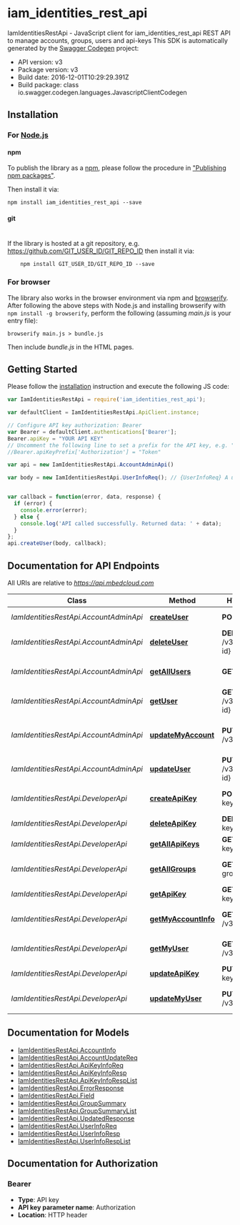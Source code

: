 # iam_identities_rest_api

IamIdentitiesRestApi - JavaScript client for iam_identities_rest_api
REST API to manage accounts, groups, users and api-keys
This SDK is automatically generated by the [Swagger Codegen](https://github.com/swagger-api/swagger-codegen) project:

- API version: v3
- Package version: v3
- Build date: 2016-12-01T10:29:29.391Z
- Build package: class io.swagger.codegen.languages.JavascriptClientCodegen

## Installation

### For [Node.js](https://nodejs.org/)

#### npm

To publish the library as a [npm](https://www.npmjs.com/),
please follow the procedure in ["Publishing npm packages"](https://docs.npmjs.com/getting-started/publishing-npm-packages).

Then install it via:

```shell
npm install iam_identities_rest_api --save
```

#### git
#
If the library is hosted at a git repository, e.g.
https://github.com/GIT_USER_ID/GIT_REPO_ID
then install it via:

```shell
    npm install GIT_USER_ID/GIT_REPO_ID --save
```

### For browser

The library also works in the browser environment via npm and [browserify](http://browserify.org/). After following
the above steps with Node.js and installing browserify with `npm install -g browserify`,
perform the following (assuming *main.js* is your entry file):

```shell
browserify main.js > bundle.js
```

Then include *bundle.js* in the HTML pages.

## Getting Started

Please follow the [installation](#installation) instruction and execute the following JS code:

```javascript
var IamIdentitiesRestApi = require('iam_identities_rest_api');

var defaultClient = IamIdentitiesRestApi.ApiClient.instance;

// Configure API key authorization: Bearer
var Bearer = defaultClient.authentications['Bearer'];
Bearer.apiKey = "YOUR API KEY"
// Uncomment the following line to set a prefix for the API key, e.g. "Token" (defaults to null)
//Bearer.apiKeyPrefix['Authorization'] = "Token"

var api = new IamIdentitiesRestApi.AccountAdminApi()

var body = new IamIdentitiesRestApi.UserInfoReq(); // {UserInfoReq} A user object with attributes.


var callback = function(error, data, response) {
  if (error) {
    console.error(error);
  } else {
    console.log('API called successfully. Returned data: ' + data);
  }
};
api.createUser(body, callback);

```

## Documentation for API Endpoints

All URIs are relative to *https://api.mbedcloud.com*

Class | Method | HTTP request | Description
------------ | ------------- | ------------- | -------------
*IamIdentitiesRestApi.AccountAdminApi* | [**createUser**](docs/AccountAdminApi.md#createUser) | **POST** /v3/users | Create a new user.
*IamIdentitiesRestApi.AccountAdminApi* | [**deleteUser**](docs/AccountAdminApi.md#deleteUser) | **DELETE** /v3/users/{user-id} | Delete a user.
*IamIdentitiesRestApi.AccountAdminApi* | [**getAllUsers**](docs/AccountAdminApi.md#getAllUsers) | **GET** /v3/users | Get the details of all users.
*IamIdentitiesRestApi.AccountAdminApi* | [**getUser**](docs/AccountAdminApi.md#getUser) | **GET** /v3/users/{user-id} | Details of a user.
*IamIdentitiesRestApi.AccountAdminApi* | [**updateMyAccount**](docs/AccountAdminApi.md#updateMyAccount) | **PUT** /v3/accounts/me | Updates attributes of the account.
*IamIdentitiesRestApi.AccountAdminApi* | [**updateUser**](docs/AccountAdminApi.md#updateUser) | **PUT** /v3/users/{user-id} | Update user details.
*IamIdentitiesRestApi.DeveloperApi* | [**createApiKey**](docs/DeveloperApi.md#createApiKey) | **POST** /v3/api-keys | Create a new API key.
*IamIdentitiesRestApi.DeveloperApi* | [**deleteApiKey**](docs/DeveloperApi.md#deleteApiKey) | **DELETE** /v3/api-keys/{apiKey} | Delete API key.
*IamIdentitiesRestApi.DeveloperApi* | [**getAllApiKeys**](docs/DeveloperApi.md#getAllApiKeys) | **GET** /v3/api-keys | Get all API keys
*IamIdentitiesRestApi.DeveloperApi* | [**getAllGroups**](docs/DeveloperApi.md#getAllGroups) | **GET** /v3/policy-groups | Get all group information.
*IamIdentitiesRestApi.DeveloperApi* | [**getApiKey**](docs/DeveloperApi.md#getApiKey) | **GET** /v3/api-keys/{apiKey} | Get API key details.
*IamIdentitiesRestApi.DeveloperApi* | [**getMyAccountInfo**](docs/DeveloperApi.md#getMyAccountInfo) | **GET** /v3/accounts/me | Get account info.
*IamIdentitiesRestApi.DeveloperApi* | [**getMyUser**](docs/DeveloperApi.md#getMyUser) | **GET** /v3/users/me | Details of the current user.
*IamIdentitiesRestApi.DeveloperApi* | [**updateApiKey**](docs/DeveloperApi.md#updateApiKey) | **PUT** /v3/api-keys/{apiKey} | Update API key details.
*IamIdentitiesRestApi.DeveloperApi* | [**updateMyUser**](docs/DeveloperApi.md#updateMyUser) | **PUT** /v3/users/me | Update user details.


## Documentation for Models

 - [IamIdentitiesRestApi.AccountInfo](docs/AccountInfo.md)
 - [IamIdentitiesRestApi.AccountUpdateReq](docs/AccountUpdateReq.md)
 - [IamIdentitiesRestApi.ApiKeyInfoReq](docs/ApiKeyInfoReq.md)
 - [IamIdentitiesRestApi.ApiKeyInfoResp](docs/ApiKeyInfoResp.md)
 - [IamIdentitiesRestApi.ApiKeyInfoRespList](docs/ApiKeyInfoRespList.md)
 - [IamIdentitiesRestApi.ErrorResponse](docs/ErrorResponse.md)
 - [IamIdentitiesRestApi.Field](docs/Field.md)
 - [IamIdentitiesRestApi.GroupSummary](docs/GroupSummary.md)
 - [IamIdentitiesRestApi.GroupSummaryList](docs/GroupSummaryList.md)
 - [IamIdentitiesRestApi.UpdatedResponse](docs/UpdatedResponse.md)
 - [IamIdentitiesRestApi.UserInfoReq](docs/UserInfoReq.md)
 - [IamIdentitiesRestApi.UserInfoResp](docs/UserInfoResp.md)
 - [IamIdentitiesRestApi.UserInfoRespList](docs/UserInfoRespList.md)


## Documentation for Authorization


### Bearer

- **Type**: API key
- **API key parameter name**: Authorization
- **Location**: HTTP header

